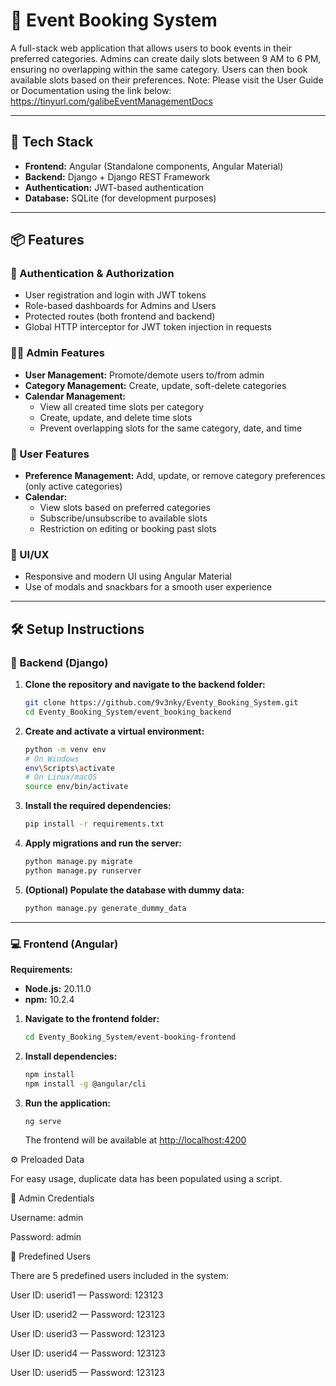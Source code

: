 # 🎉 Event Booking System

A full-stack web application that allows users to book events in their preferred categories. Admins can create daily slots between 9 AM to 6 PM, ensuring no overlapping within the same category. Users can then book available slots based on their preferences.
Note: Please visit the User Guide or Documentation using the link below:
https://tinyurl.com/galibeEventManagementDocs

---

## 🧩 Tech Stack

- **Frontend:** Angular (Standalone components, Angular Material)
- **Backend:** Django + Django REST Framework
- **Authentication:** JWT-based authentication
- **Database:** SQLite (for development purposes)

---

## 📦 Features

### 🔐 Authentication & Authorization
- User registration and login with JWT tokens
- Role-based dashboards for Admins and Users
- Protected routes (both frontend and backend)
- Global HTTP interceptor for JWT token injection in requests

### 👨‍💼 Admin Features
- **User Management:** Promote/demote users to/from admin
- **Category Management:** Create, update, soft-delete categories
- **Calendar Management:**
  - View all created time slots per category
  - Create, update, and delete time slots
  - Prevent overlapping slots for the same category, date, and time

### 👤 User Features
- **Preference Management:** Add, update, or remove category preferences (only active categories)
- **Calendar:**
  - View slots based on preferred categories
  - Subscribe/unsubscribe to available slots
  - Restriction on editing or booking past slots

### 💅 UI/UX
- Responsive and modern UI using Angular Material
- Use of modals and snackbars for a smooth user experience

---

## 🛠️ Setup Instructions

### 🚀 Backend (Django)

1. **Clone the repository and navigate to the backend folder:**

   ```bash
   git clone https://github.com/9v3nky/Eventy_Booking_System.git
   cd Eventy_Booking_System/event_booking_backend
   ```

2. **Create and activate a virtual environment:**

   ```bash
   python -m venv env
   # On Windows
   env\Scripts\activate
   # On Linux/macOS
   source env/bin/activate
   ```

3. **Install the required dependencies:**

   ```bash
   pip install -r requirements.txt
   ```

4. **Apply migrations and run the server:**

   ```bash
   python manage.py migrate
   python manage.py runserver
   ```

5. **(Optional) Populate the database with dummy data:**

   ```bash
   python manage.py generate_dummy_data
   ```

---

### 💻 Frontend (Angular)

**Requirements:**
- **Node.js:** 20.11.0  
- **npm:** 10.2.4  

1. **Navigate to the frontend folder:**

   ```bash
   cd Eventy_Booking_System/event-booking-frontend
   ```

2. **Install dependencies:**

   ```bash
   npm install
   npm install -g @angular/cli
   ```

3. **Run the application:**

   ```bash
   ng serve
   ```

   The frontend will be available at [http://localhost:4200](http://localhost:4200)
   

⚙️ Preloaded Data

For easy usage, duplicate data has been populated using a script.

🔐 Admin Credentials

Username: admin

Password: admin


👥 Predefined Users

There are 5 predefined users included in the system:

User ID: userid1 — Password: 123123

User ID: userid2 — Password: 123123

User ID: userid3 — Password: 123123

User ID: userid4 — Password: 123123

User ID: userid5 — Password: 123123
